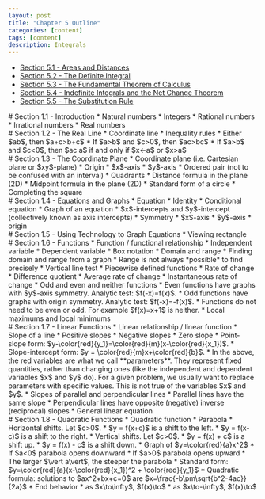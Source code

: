 ```yaml
---
layout: post
title: "Chapter 5 Outline"
categories: [content]
tags: [content]
description: Integrals
---
```

* [Section 5.1 - Areas and Distances](#s1)
* [Section 5.2 - The Definite Integral](#s2)
* [Section 5.3 - The Fundamental Theorem of Calculus](#s3)
* [Section 5.4 - Indefinite Integrals and the Net Change Theorem](#s4)
* [Section 5.5 - The Substitution Rule](#s5)

<div id='s1'/>
# Section 1.1 - Introduction
* Natural numbers
* Integers
* Rational numbers
* Irrational numbers
* Real numbers

<div id='s2'/>
# Section 1.2 - The Real Line
* Coordinate line
* Inequality rules
	* Either $a<b$, or $b<a$, or $a=b$
	* If $a>b$, then $a+c>b+c$
	* If $a>b$ and $c>0$, then $ac>bc$
	* If $a>b$ and $c<0$, then $ac<bc$
* Intervals
	* Set builder notation: $\\{x\mid a<x<b\\}$
	* Open intervals
	* Closed intervals
	* Unbounded intervals
	* Graphical representation
* Sign charts
* Union and intersection
* Absolute value
	* Distance on the real line (1D)
	* Midpoints on the real line (1D)
* Absolute value properties
	* $\vert ab\vert = \vert a\vert \cdot \vert b\vert$
	* $\left\vert \vert a\vert - \vert b\vert \right\vert \leq \vert a + b\vert \leq \vert a\vert + \vert b\vert$
	* $\vert x\vert < a$ if and only if $-a<x<a$
	* $\vert x\vert > a$ if and only if $x<-a$ or $x>a$

<div id='s3'/>
# Section 1.3 - The Coordinate Plane
* Coordinate plane (i.e. Cartesian plane or $xy$-plane)
	* Origin
	* $x$-axis
	* $y$-axis
	* Ordered pair (not to be confused with an interval)
	* Quadrants
* Distance formula in the plane (2D)
* Midpoint formula in the plane (2D)
* Standard form of a circle
* Completing the square

<div id='s4'/>
# Section 1.4 - Equations and Graphs
* Equation
	* Identity
	* Conditional equation
* Graph of an equation
* $x$-intercepts and $y$-intercept (collectively known as axis intercepts)
* Symmetry
	* $x$-axis
	* $y$-axis
	* origin

<div id='s5'/>
# Section 1.5 - Using Technology to Graph Equations
* Viewing rectangle

<div id='s6'/>
# Section 1.6 - Functions
* Function / functional relationship
	* Independent variable
	* Dependent variable
	* Box notation
* Domain and range
	* Finding domain and range from a graph
	* Range is not always *possible* to find precisely
* Vertical line test
* Piecewise defined functions
* Rate of change
	* Difference quotient
	* Average rate of change
	* Instantaneous rate of change
* Odd and even and neither functions
	* Even functions have graphs with $y$-axis symmetry. Analytic test: $f(-x)=f(x)$.
	* Odd functions have graphs with origin symmetry. Analytic test: $f(-x)=-f(x)$.
	* Functions do not need to be even or odd. For example $f(x)=x+1$ is neither.
* Local maximums and local minimums

<div id='s7'/>
# Section 1.7 - Linear Functions
* Linear relationship / linear function
* Slope of a line
	* Positive slopes
	* Negative slopes
	* Zero slope
* Point-slope form: $y-\color{red}{y_1}=\color{red}{m}(x-\color{red}{x_1})$.
* Slope-intercept form: $y = \color{red}{m}x+\color{red}{b}$.
* In the above, the red variables are what we call **parameters**. They represent fixed quantities, rather than changing ones (like the independent and dependent variables $x$ and $y$ do). For a given problem, we usually want to replace parameters with specific values. This is not true of the variables $x$ and $y$.
* Slopes of parallel and perpendicular lines
	* Parallel lines have the same slope
	* Perpendicular lines have opposite (negative) inverse (reciprocal) slopes
* General linear equation

<div id='s8'/>
# Section 1.8 - Quadratic Functions
* Quadratic function
* Parabola
* Horizontal shifts. Let $c>0$.
	* $y = f(x+c)$ is a shift to the left.
	* $y = f(x-c)$ is a shift to the right.
* Vertical shifts. Let $c>0$.
	* $y = f(x) + c$ is a shift up.
	* $y = f(x) - c$ is a shift down.
* Graph of $y=\color{red}{a}x^2$
	* If $a<0$ parabola opens downward
	* If $a>0$ parabola opens upward
	* The larger $\vert a\vert$, the steeper the parabola
* Standard form: $y=\color{red}{a}(x-\color{red}{x_1})^2 + \color{red}{y_1}$
* Quadratic formula: solutions to $ax^2+bx+c=0$ are $x=\frac{-b\pm\sqrt{b^2-4ac}}{2a}$
* End behavior
	* as $x\to\infty$, $f(x)\to$
	* as $x\to-\infty$, $f(x)\to$
